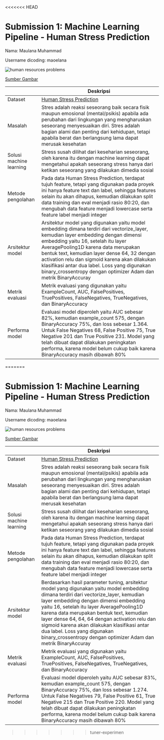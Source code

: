 <<<<<<< HEAD
# Submission 1: Machine Learning Pipeline - Human Stress Prediction
Nama: Maulana Muhammad

Username dicoding: maoelana

![human resources problems](https://user-images.githubusercontent.com/58927608/232183728-df31ce54-b58c-4163-a563-5df9d3daf167.jpg)

[Sumber Gambar](https://blog.peoplespheres.com/en-us/what-problems-do-human-resources-managers-face-every-day)

| | Deskripsi |
| ----------- | ----------- |
| Dataset | [Human Stress Prediction](https://www.kaggle.com/datasets/kreeshrajani/human-stress-prediction) |
| Masalah | Stres adalah reaksi seseorang baik secara fisik maupun emosional (mental/psikis) apabila ada perubahan dari lingkungan yang mengharuskan seseorang menyesuaikan diri. Stres adalah bagian alami dan penting dari kehidupan, tetapi apabila berat dan berlangsung lama dapat merusak kesehatan |
| Solusi machine learning | Stress susah dilihat dari keseharian seseorang, oleh karena itu dengan machine learning dapat mengetahui apakah seseorang stress hanya dari ketikan seseorang yang dilakukan dimedia sosial |
| Metode pengolahan | Pada data Human Stress Prediction, terdapat tujuh feature, tetapi yang digunakan pada proyek ini hanya feature text dan label, sehingga features selain itu akan dihapus, kemudian dilakukan split data training dan eval menjadi rasio 80:20, dan mengubah data feature menjadi lowercase serta feature label menjadi integer |
| Arsitektur model | Arsitektur model yang digunakan yaitu model embedding dimana terdiri dari vectorize_layer, kemudian layer embedding dengan dimensi embedding yaitu 16, setelah itu layer AveragePooling1D karena data merupakan bentuk text, kemudian layer dense 64, 32 dengan activation relu dan sigmoid karena akan dilakukan klasifikasi antar dua label. Loss yang digunakan binary_crossentropy dengan optimizer Adam dan metrik BinaryAccuray |
| Metrik evaluasi | Metrik evaluasi yang digunakan yaitu ExampleCount, AUC, FalsePositives, TruePositives, FalseNegatives, TrueNegatives, dan BinaryAccuracy |
| Performa model | Evaluasi model diperoleh yaitu AUC sebesar 82%, kemudian example_count 575, dengan BinaryAccuracy 75%, dan loss sebesar 1.364. Untuk False Negatives 68, False Positive 75, True Negative 201 dan True Positive 231. Model yang telah dibuat dapat dilakukan peningkatan performa, karena model belum cukup baik karena BinaryAccuracy masih dibawah 80% |
=======
# Submission 1: Machine Learning Pipeline - Human Stress Prediction

Nama: Maulana Muhammad

Username dicoding: maoelana

![human resources problems](https://user-images.githubusercontent.com/58927608/232183728-df31ce54-b58c-4163-a563-5df9d3daf167.jpg)

[Sumber Gambar](https://blog.peoplespheres.com/en-us/what-problems-do-human-resources-managers-face-every-day)

|                         | Deskripsi                                                                                                                                                                                                                                                                                                                                                                                                                                                                      |
| ----------------------- | ------------------------------------------------------------------------------------------------------------------------------------------------------------------------------------------------------------------------------------------------------------------------------------------------------------------------------------------------------------------------------------------------------------------------------------------------------------------------------ |
| Dataset                 | [Human Stress Prediction](https://www.kaggle.com/datasets/kreeshrajani/human-stress-prediction)                                                                                                                                                                                                                                                                                                                                                                                   |
| Masalah                 | Stres adalah reaksi seseorang baik secara fisik maupun emosional (mental/psikis) apabila ada perubahan dari lingkungan yang mengharuskan seseorang menyesuaikan diri. Stres adalah bagian alami dan penting dari kehidupan, tetapi apabila berat dan berlangsung lama dapat merusak kesehatan                                                                                                                                                                                  |
| Solusi machine learning | Stress susah dilihat dari keseharian seseorang, oleh karena itu dengan machine learning dapat mengetahui apakah seseorang stress hanya dari ketikan seseorang yang dilakukan dimedia sosial                                                                                                                                                                                                                                                                                    |
| Metode pengolahan       | Pada data Human Stress Prediction, terdapat tujuh feature, tetapi yang digunakan pada proyek ini hanya feature text dan label, sehingga features selain itu akan dihapus, kemudian dilakukan split data training dan eval menjadi rasio 80:20, dan mengubah data feature menjadi lowercase serta feature label menjadi integer                                                                                                                                                 |
| Arsitektur model        | Berdasarkan hasil parameter tuning, arsitektur model yang digunakan yaitu model embedding dimana terdiri dari vectorize_layer, kemudian layer embedding dengan dimensi embedding yaitu 16, setelah itu layer AveragePooling1D karena data merupakan bentuk text, kemudian layer dense 64, 64, 64 dengan activation relu dan sigmoid karena akan dilakukan klasifikasi antar dua label. Loss yang digunakan binary_crossentropy dengan optimizer Adam dan metrik BinaryAccuray |
| Metrik evaluasi         | Metrik evaluasi yang digunakan yaitu ExampleCount, AUC, FalsePositives, TruePositives, FalseNegatives, TrueNegatives, dan BinaryAccuracy                                                                                                                                                                                                                                                                                                                                       |
| Performa model          | Evaluasi model diperoleh yaitu AUC sebesar 83%, kemudian example_count 575, dengan BinaryAccuracy 75%, dan loss sebesar 1.274. Untuk False Negatives 79, False Positive 61, True Negative 215 dan True Positive 220. Model yang telah dibuat dapat dilakukan peningkatan performa, karena model belum cukup baik karena BinaryAccuracy masih dibawah 80%                                                                                                                       |
>>>>>>> tuner-experimen
